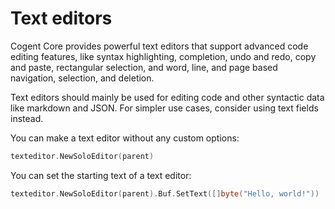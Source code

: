 # Text editors

Cogent Core provides powerful text editors that support advanced code editing features, like syntax highlighting, completion, undo and redo, copy and paste, rectangular selection, and word, line, and page based navigation, selection, and deletion.

Text editors should mainly be used for editing code and other syntactic data like markdown and JSON. For simpler use cases, consider using text fields instead.

You can make a text editor without any custom options:

```Go
texteditor.NewSoloEditor(parent)
```

You can set the starting text of a text editor:

```Go
texteditor.NewSoloEditor(parent).Buf.SetText([]byte("Hello, world!"))
```

